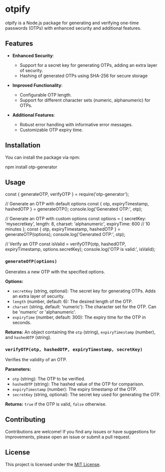 # otpify

otpify is a Node.js package for generating and verifying one-time passwords (OTPs) with enhanced security and additional features.

## Features

- **Enhanced Security**:
  - Support for a secret key for generating OTPs, adding an extra layer of security.
  - Hashing of generated OTPs using SHA-256 for secure storage

- **Improved Functionality**:
  - Configurable OTP length.
  - Support for different character sets (numeric, alphanumeric) for OTPs.

- **Additional Features**:
  - Robust error handling with informative error messages.
  - Customizable OTP expiry time.

## Installation

You can install the package via npm:

npm install otp-generator

## Usage

const { generateOTP, verifyOTP } = require('otp-generator');

// Generate an OTP with default options
const { otp, expiryTimestamp, hashedOTP } = generateOTP();
console.log('Generated OTP:', otp);

// Generate an OTP with custom options
const options = {
  secretKey: 'mysecretkey',
  length: 8,
  charset: 'alphanumeric',
  expiryTime: 600 // 10 minutes
};
const { otp, expiryTimestamp, hashedOTP } = generateOTP(options);
console.log('Generated OTP:', otp);

// Verify an OTP
const isValid = verifyOTP(otp, hashedOTP, expiryTimestamp, options.secretKey);
console.log('OTP is valid:', isValid);

### `generateOTP(options)`

Generates a new OTP with the specified options.

**Options:**

- `secretKey` (string, optional): The secret key for generating OTPs. Adds an extra layer of security.
- `length` (number, default: 6): The desired length of the OTP.
- `charset` (string, default: 'numeric'): The character set for the OTP. Can be 'numeric' or 'alphanumeric'.
- `expiryTime` (number, default: 300): The expiry time for the OTP in seconds.

**Returns:** An object containing the `otp` (string), `expiryTimestamp` (number), and `hashedOTP` (string).

### `verifyOTP(otp, hashedOTP, expiryTimestamp, secretKey)`

Verifies the validity of an OTP.

**Parameters:**

- `otp` (string): The OTP to be verified.
- `hashedOTP` (string): The hashed value of the OTP for comparison.
- `expiryTimestamp` (number): The expiry timestamp of the OTP.
- `secretKey` (string, optional): The secret key used for generating the OTP.

**Returns:** `true` if the OTP is valid, `false` otherwise.

## Contributing

Contributions are welcome! If you find any issues or have suggestions for improvements, please open an issue or submit a pull request.

## License

This project is licensed under the [MIT License](LICENSE).
